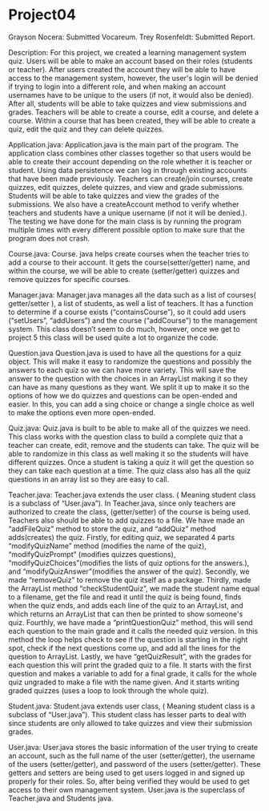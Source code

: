 # Project04
Grayson Nocera: Submitted Vocareum.
Trey Rosenfeldt: Submitted Report.

Description:
For this project, we created a learning management system quiz. Users will be able to make an account based on their roles (students or teacher). After users created the account they will be able to have access to the management system, however, the user's login will be denied if trying to login into a different role, and when making an account usernames have to be unique to the users   (if not, it would also be denied). After all, students will be able to take quizzes and view submissions and grades. Teachers will be able to create a course, edit a course, and delete a course. Within a course that has been created, they will be able to create a quiz, edit the quiz and they can delete quizzes.

Application.java:
Application.java is the main part of the program. The application class combines other classes together so that users would be able to create their account depending on the role whether it is teacher or student. Using data persistence we can log in through existing accounts that have been made previously. Teachers can create/join courses, create quizzes, edit quizzes, delete quizzes, and view and grade submissions. Students will be able to take quizzes and view the grades of the submissions. We also have a createAccount method to verify whether teachers and students have a unique username (if not it will be denied.). The testing we have done for the main class is by running the program multiple times with every different possible option to make sure that the program does not crash.

Course.java:
Course. java helps create courses when the teacher tries to add a course to their account. It gets the course(setter/getter) name, and within the course, we will be able to create (setter/getter) quizzes and remove quizzes for specific courses. 

Manager.java:
Manager.java manages all the data such as a list of courses( getter/setter ), a list of students, as well a list of teachers. It has a function to determine if a course exists (“containsCourse”), so it could add users (“setUsers”, “addUsers”) and the course (“addCourse”) to the management system. This class doesn’t seem to do much, however, once we get to project 5 this class will be used quite a lot to organize the code. 


Question.java
Question.java is used to have all the questions for a quiz object. This will make it easy to randomize the questions and possibly the answers to each quiz so we can have more variety. This will save the answer to the question with the choices in an ArrayList making it so they can have as many questions as they want. We split it up to make it so the options of how we do quizzes and questions can be open-ended and easier. In this, you can add a sing choice or change a single choice as well to make the options even more open-ended. 

Quiz.java:
Quiz.java is built to be able to make all of the quizzes we need. This class works with the question class to build a complete quiz that a teacher can create, edit, remove and the students can take. The quiz will be able to randomize in this class as well making it so the students will have different quizzes. Once a student is taking a quiz it will get the question so they can take each question at a time. The quiz class also has all the quiz questions in an array list so they are easy to call.

Teacher.java:
Teacher.java extends the user class. ( Meaning student class is a subclass of “User.java”). In Teacher.java, since only teachers are authorized to create the class, (getter/setter) of the course is being used. Teachers also should be able to add quizzes to a file. We have made an “addFileQuiz” method to store the quiz, and “addQuiz” method adds(creates) the quiz. Firstly, for editing quiz, we separated 4 parts “modifyQuizName” method (modifies the name of the quiz), “modifyQuizPrompt” (modifies quizzes questions), “modifyQuizChoices”(modifies the lists of quiz options for the answers.), and  “modifyQuizAnswer”(modifies the answer of the quiz). Secondly, we made “removeQuiz” to remove the quiz itself as a package. Thirdly, made the ArrayList method “checkStudentQuiz”, we made the student name equal to a filename, get the file and read it until the quiz is being found, finds when the quiz ends, and adds each line of the quiz to an ArrayList, and which returns an ArrayList that can then be printed to show someone's quiz. Fourthly, we have made a “printQuestionQuiz” method, this will send each question to the main grade and it calls the needed quiz version. In this method the loop helps check to see if the question is starting in the right spot, check if the next questions come up, and add all the lines for the question to ArrayList. Lastly, we have “getQuizResult”, with the grades for each question this will print the graded quiz to a file. It starts with the first question and makes a variable to add for a final grade, it calls for the whole quiz ungraded to make a file with the name given. And it starts writing graded quizzes (uses a loop to look through the whole quiz).

Student.java:
Student.java extends user class, ( Meaning student class is a subclass of “User.java”). This student class has lesser parts to deal with since students are only allowed to take quizzes and view their submission grades. 


User.java:
User.java stores the basic information of the user trying to create an account, such as the full name of the user (setter/getter), the username of the users (setter/getter), and password of the users (setter/getter). These getters and setters are being used to get users logged in and signed up properly for their roles. So, after being verified they would be used to get access to their own management system. User.java is the superclass of  Teacher.java and Students java.
